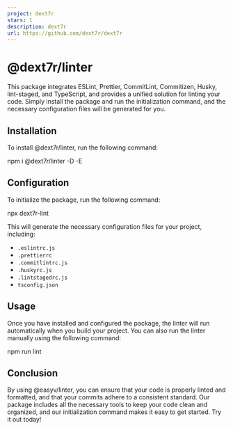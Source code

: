 ```yaml
---
project: dext7r
stars: 1
description: dext7r
url: https://github.com/dext7r/dext7r
---
```


@dext7r/linter
==============

This package integrates ESLint, Prettier, CommitLint, Commitizen, Husky, lint-staged, and TypeScript, and provides a unified solution for linting your code. Simply install the package and run the initialization command, and the necessary configuration files will be generated for you.

Installation
------------

To install @dext7r/linter, run the following command:

npm i @dext7r/linter -D -E

Configuration
-------------

To initialize the package, run the following command:

npx dext7r-lint

This will generate the necessary configuration files for your project, including:

-   `.eslintrc.js`
-   `.prettierrc`
-   `.commitlintrc.js`
-   `.huskyrc.js`
-   `.lintstagedrc.js`
-   `tsconfig.json`

Usage
-----

Once you have installed and configured the package, the linter will run automatically when you build your project. You can also run the linter manually using the following command:

npm run lint

Conclusion
----------

By using @easyv/linter, you can ensure that your code is properly linted and formatted, and that your commits adhere to a consistent standard. Our package includes all the necessary tools to keep your code clean and organized, and our initialization command makes it easy to get started. Try it out today!
